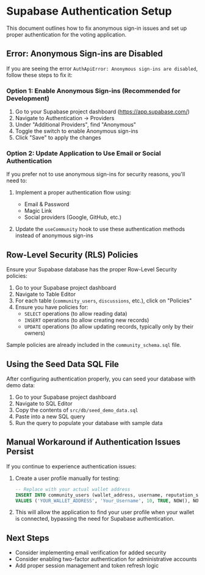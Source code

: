 # Supabase Authentication Setup

This document outlines how to fix anonymous sign-in issues and set up proper authentication for the voting application.

## Error: Anonymous Sign-ins are Disabled

If you are seeing the error `AuthApiError: Anonymous sign-ins are disabled`, follow these steps to fix it:

### Option 1: Enable Anonymous Sign-ins (Recommended for Development)

1. Go to your Supabase project dashboard (https://app.supabase.com/)
2. Navigate to Authentication → Providers
3. Under "Additional Providers", find "Anonymous"
4. Toggle the switch to enable Anonymous sign-ins
5. Click "Save" to apply the changes

### Option 2: Update Application to Use Email or Social Authentication

If you prefer not to use anonymous sign-ins for security reasons, you'll need to:

1. Implement a proper authentication flow using:
   - Email & Password
   - Magic Link
   - Social providers (Google, GitHub, etc.)

2. Update the `useCommunity` hook to use these authentication methods instead of anonymous sign-ins

## Row-Level Security (RLS) Policies

Ensure your Supabase database has the proper Row-Level Security policies:

1. Go to your Supabase project dashboard
2. Navigate to Table Editor
3. For each table (`community_users`, `discussions`, etc.), click on "Policies"
4. Ensure you have policies for:
   - `SELECT` operations (to allow reading data)
   - `INSERT` operations (to allow creating new records)
   - `UPDATE` operations (to allow updating records, typically only by their owners)

Sample policies are already included in the `community_schema.sql` file.

## Using the Seed Data SQL File

After configuring authentication properly, you can seed your database with demo data:

1. Go to your Supabase project dashboard
2. Navigate to SQL Editor
3. Copy the contents of `src/db/seed_demo_data.sql`
4. Paste into a new SQL query
5. Run the query to populate your database with sample data

## Manual Workaround if Authentication Issues Persist

If you continue to experience authentication issues:

1. Create a user profile manually for testing:
   ```sql
   -- Replace with your actual wallet address
   INSERT INTO community_users (wallet_address, username, reputation_score, is_verified, last_activity, created_at)
   VALUES ('YOUR_WALLET_ADDRESS', 'Your_Username', 10, TRUE, NOW(), NOW())
   ```

2. This will allow the application to find your user profile when your wallet is connected, bypassing the need for Supabase authentication.

## Next Steps

- Consider implementing email verification for added security
- Consider enabling two-factor authentication for administrative accounts
- Add proper session management and token refresh logic 